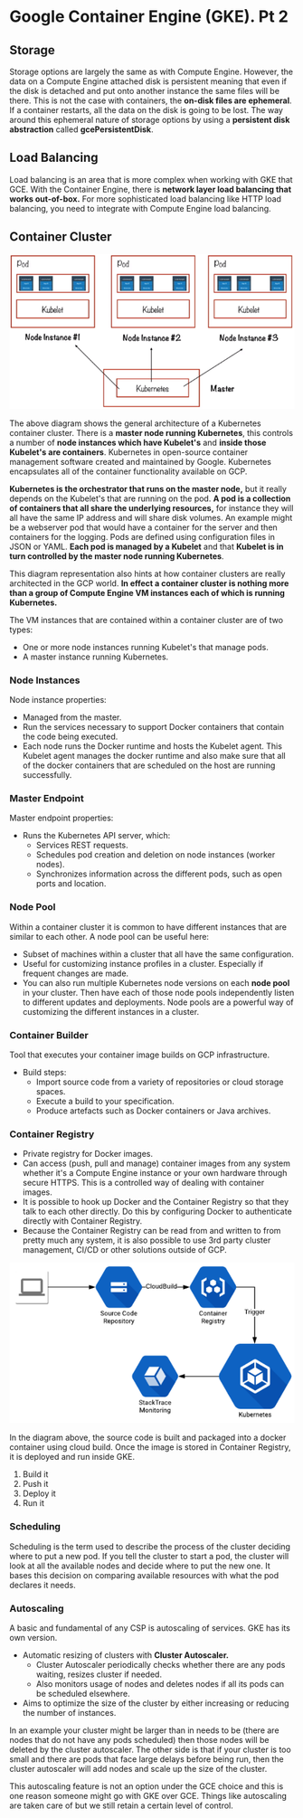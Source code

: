 # Google Container Engine (GKE). Pt 2

## Storage

Storage options are largely the same as with Compute Engine. However, the data on a Compute Engine attached disk is persistent meaning that even if the disk is detached and put onto another instance the same files will be there.
This is not the case with containers, the **on-disk files are ephemeral**. If a container restarts, all the data on the disk is going to be lost. The way around this ephemeral nature of storage options by using a **persistent disk abstraction** called **gcePersistentDisk**.

## Load Balancing

Load balancing is an area that is more complex when working with GKE that GCE.
With the Container Engine, there is **network layer load balancing that works out-of-box.** For more sophisticated load balancing like HTTP load balancing, you need to integrate with Compute Engine load balancing.

## Container Cluster

![master_node_and_pods.png](attachments/287d7d59.png)

The above diagram shows the general architecture of a Kubernetes container cluster. There is a **master node running Kubernetes**, this controls a number of **node instances which have Kubelet's** and **inside those Kubelet's are containers**. Kubernetes in open-source container management software created and maintained by Google. Kubernetes encapsulates all of the container functionality available on GCP.

**Kubernetes is the orchestrator that runs on the master node,** but it really depends on the Kubelet's that are running on the pod. **A pod is a collection of containers that all share the underlying resources,** for instance they will all have the same IP address and will share disk volumes. An example might be a webserver pod that would have a container for the server and then containers for the logging. Pods are defined using configuration files in JSON or YAML. **Each pod is managed by a Kubelet** and that **Kubelet is in turn controlled by the master node running Kubernetes**.

This diagram representation also hints at how container clusters are really architected in the GCP world. **In effect a container cluster is nothing more than a group of Compute Engine VM instances each of which is running Kubernetes.**

The VM instances that are contained within a container cluster are of two types:

- One or more node instances running Kubelet's that manage pods.
- A master instance running Kubernetes.

### Node Instances

Node instance properties:

- Managed from the master.
- Run the services necessary to support Docker containers that contain the code being executed.
- Each node runs the Docker runtime and hosts the Kubelet agent. This Kubelet agent manages the docker runtime and also make sure that all of the docker containers that are scheduled on the host are running successfully.

### Master Endpoint

Master endpoint properties:

- Runs the Kubernetes API server, which:
    - Services REST requests.
    - Schedules pod creation and deletion on node instances (worker nodes).
    - Synchronizes information across the different pods, such as open ports and location.

### Node Pool

Within a container cluster it is common to have different instances that are similar to each other. A node pool can be useful here:

- Subset of machines within a cluster that all have the same configuration.
- Useful for customizing instance profiles in a cluster. Especially if frequent changes are made.
- You can also run multiple Kubernetes node versions on each **node pool** in your cluster. Then have each of those node pools independently listen to different updates and deployments. Node pools are a powerful way of customizing the different instances in a cluster.

### Container Builder

Tool that executes your container image builds on GCP infrastructure.

- Build steps:
    - Import source code from a variety of repositories or cloud storage spaces.
    - Execute a build to your specification.
    - Produce artefacts such as Docker containers or Java archives.

### Container Registry

- Private registry for Docker images.
- Can access (push, pull and manage) container images from any system whether it's a Compute Engine instance or your own hardware through secure HTTPS. This is a controlled way of dealing with container images.
- It is possible to hook up Docker and the Container Registry so that they talk to each other directly. Do this by configuring Docker to authenticate directly with Container Registry.
- Because the Container Registry can be read from and written to from pretty much any system, it is also possible to use 3rd party cluster management, CI/CD or other solutions outside of GCP.

![registry_pipeline.png](attachments/s84h6734.png)

In the diagram above, the source code is built and packaged into a docker container using cloud build. Once the image is stored in Container Registry, it is deployed and run inside GKE.

1. Build it
2. Push it
3. Deploy it
4. Run it

### Scheduling

Scheduling is the term used to describe the process of the cluster deciding where to put a new pod. If you tell the cluster to start a pod, the cluster will look at all the available nodes and decide where to put the new one. It bases this decision on comparing available resources with what the pod declares it needs.

### Autoscaling

A basic and fundamental of any CSP is autoscaling of services. GKE has its own version.

- Automatic resizing of clusters with **Cluster Autoscaler.**
    - Cluster Autoscaler periodically checks whether there are any pods waiting, resizes cluster if needed.
    - Also monitors usage of nodes and deletes nodes if all its pods can be scheduled elsewhere.
- Aims to optimize the size of the cluster by either increasing or reducing the number of instances.

In an example your cluster might be larger than in needs to be (there are nodes that do not have any pods scheduled) then those nodes will be deleted by the cluster autoscaler. The other side is that if your cluster is too small and there are pods that face large delays before being run, then the cluster autoscaler will add nodes and scale up the size of the cluster.

This autoscaling feature is not an option under the GCE choice and this is one reason someone might go with GKE over GCE. Things like autoscaling are taken care of but we still retain a certain level of control.
